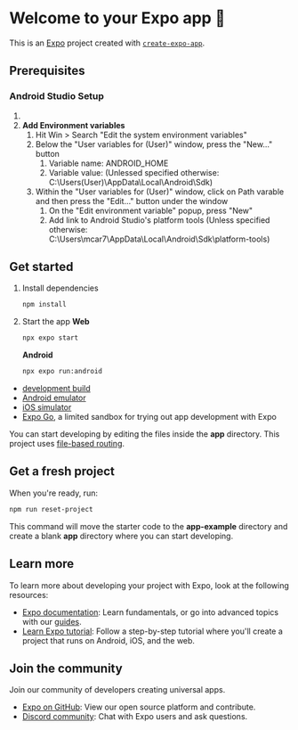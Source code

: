 # Welcome to your Expo app 👋

This is an [Expo](https://expo.dev) project created with [`create-expo-app`](https://www.npmjs.com/package/create-expo-app).
## Prerequisites

### Android Studio Setup
1. [Install Android Studio]:(https://developer.android.com/studio)
2. **Add Environment variables**
   1. Hit Win > Search "Edit the system environment variables" 
   2. Below the "User variables for (User)" window, press the "New..." button
      1. Variable name: ANDROID_HOME
      2. Variable value: (Unlessed specified otherwise: C:\Users\(User)\AppData\Local\Android\Sdk)
   3. Within the "User variables for (User)" window, click on Path varable and then press the "Edit..." button under the window
      1. On the "Edit environment variable" popup, press "New"
      2. Add link to Android Studio's platform tools (Unless specified otherwise: C:\Users\mcar7\AppData\Local\Android\Sdk\platform-tools)

## Get started

1. Install dependencies

   ```bash
   npm install
   ```

2. Start the app
   **Web**
   ```bash
   npx expo start
   ```
   
   **Android**
   ```bash
   npx expo run:android
   ```

- [development build](https://docs.expo.dev/develop/development-builds/introduction/)
- [Android emulator](https://docs.expo.dev/workflow/android-studio-emulator/)
- [iOS simulator](https://docs.expo.dev/workflow/ios-simulator/)
- [Expo Go](https://expo.dev/go), a limited sandbox for trying out app development with Expo

You can start developing by editing the files inside the **app** directory. This project uses [file-based routing](https://docs.expo.dev/router/introduction).

## Get a fresh project

When you're ready, run:

```bash
npm run reset-project
```

This command will move the starter code to the **app-example** directory and create a blank **app** directory where you can start developing.

## Learn more

To learn more about developing your project with Expo, look at the following resources:

- [Expo documentation](https://docs.expo.dev/): Learn fundamentals, or go into advanced topics with our [guides](https://docs.expo.dev/guides).
- [Learn Expo tutorial](https://docs.expo.dev/tutorial/introduction/): Follow a step-by-step tutorial where you'll create a project that runs on Android, iOS, and the web.

## Join the community

Join our community of developers creating universal apps.

- [Expo on GitHub](https://github.com/expo/expo): View our open source platform and contribute.
- [Discord community](https://chat.expo.dev): Chat with Expo users and ask questions.
